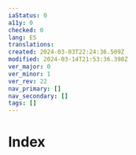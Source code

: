 ```yaml
---
iaStatus: 0
a11y: 0
checked: 0
lang: ES
translations: 
created: 2024-03-03T22:24:36.509Z
modified: 2024-03-14T21:53:36.398Z
ver_major: 0
ver_minor: 1
ver_rev: 22
nav_primary: []
nav_secondary: []
tags: []
---
```

# Index
